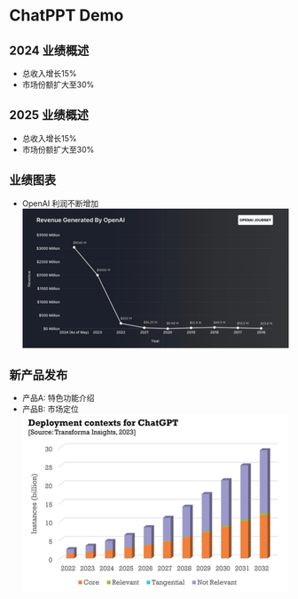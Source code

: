 # ChatPPT Demo

## 2024 业绩概述
- 总收入增长15%
- 市场份额扩大至30%

## 2025 业绩概述
- 总收入增长15%
- 市场份额扩大至30%

## 业绩图表
- OpenAI 利润不断增加
![业绩图表](../images/performance_chart.png)

## 新产品发布
- 产品A: 特色功能介绍
- 产品B: 市场定位
![未来增长](../images/forecast.png)
